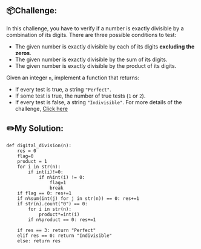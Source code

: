 ## 📦Challenge:
In this challenge, you have to verify if a number is exactly divisible by a combination of its digits. There are three possible conditions to test:

- The given number is exactly divisible by each of its digits **excluding the zeros**.
- The given number is exactly divisible by the sum of its digits.
- The given number is exactly divisible by the product of its digits.

Given an integer `n`, implement a function that returns:

- If every test is true, a string `"Perfect"`.
- If some test is true, the number of true tests (`1` or `2`).
- If every test is false, a string `"Indivisible"`.
For more details of the challenge, [Click here][https://edabit.com/challenge/NWR5BK4BYqDkumNiB]
## ✏️My Solution:
```
def digital_division(n):
	res = 0
	flag=0
	product = 1
	for i in str(n):
		if int(i)!=0:
			if n%int(i) != 0:
				flag=1
				break
	if flag == 0: res+=1
	if n%sum(int(j) for j in str(n)) == 0: res+=1
	if str(n).count("0") == 0:
		for i in str(n):
			product*=int(i)
		if n%product == 0: res+=1

	if res == 3: return "Perfect"
	elif res == 0: return "Indivisible"
	else: return res
```

[https://edabit.com/challenge/NWR5BK4BYqDkumNiB]: https://edabit.com/challenge/NWR5BK4BYqDkumNiB